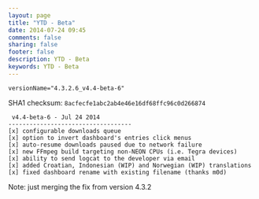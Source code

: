 ```yaml
---
layout: page
title: "YTD - Beta"
date: 2014-07-24 09:45
comments: false
sharing: false
footer: false
description: YTD - Beta
keywords: YTD - Beta
---
```


`versionName="4.3.2.6_v4.4-beta-6"`

SHA1 checksum: `8acfecfe1abc2ab4e46e16df68ffc96c0d266874`

     v4.4-beta-6 - Jul 24 2014
    -----------------------------------
    [x] configurable downloads queue
    [x] option to invert dashboard's entries click menus
    [x] auto-resume downloads paused due to network failure
    [x] new FFmpeg build targeting non-NEON CPUs (i.e. Tegra devices)
    [x] ability to send logcat to the developer via email
    [x] added Croatian, Indonesian (WIP) and Norwegian (WIP) translations
    [x] fixed dashboard rename with existing filename (thanks m0d)

Note: just merging the fix from version 4.3.2
